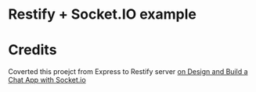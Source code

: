 # Restify + Socket.IO example


# Credits 

Coverted this proejct from Express to Restify server [on Design and Build a Chat App with Socket.io](https://github.com/jamesqquick/Design-and-Build-a-Chat-Application-with-Socket.io)
